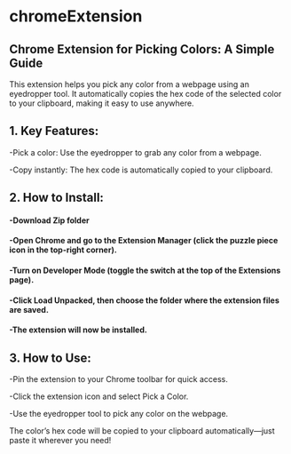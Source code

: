 # chromeExtension
## Chrome Extension for Picking Colors: A Simple Guide


This extension helps you pick any color from a webpage using an eyedropper tool. It automatically copies the hex code of the selected color to your clipboard, making it easy to use anywhere.

## 1. Key Features:

-Pick a color: Use the eyedropper to grab any color from a webpage.

-Copy instantly: The hex code is automatically copied to your clipboard.

## 2. How to Install:

#### -Download Zip folder

#### -Open Chrome and go to the Extension Manager (click the puzzle piece icon in the top-right corner).

#### -Turn on Developer Mode (toggle the switch at the top of the Extensions page).

#### -Click Load Unpacked, then choose the folder where the extension files are saved.

#### -The extension will now be installed.

## 3. How to Use:

-Pin the extension to your Chrome toolbar for quick access.

-Click the extension icon and select Pick a Color.

-Use the eyedropper tool to pick any color on the webpage.

The color’s hex code will be copied to your clipboard automatically—just paste it wherever you need!
